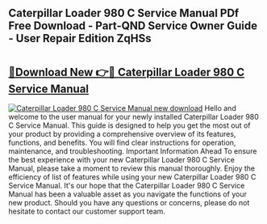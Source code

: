 ## Caterpillar Loader 980 C Service Manual PDf Free Download - Part-QND Service Owner Guide - User Repair Edition ZqHSs

# <h2><a href="http://bc94878.oget.top/?id=Caterpillar+Loader+980+C+Service+Manual">🔗Download New 👉🔴 Caterpillar Loader 980 C Service Manual</a></h2>

[![Caterpillar Loader 980 C Service Manual new download](https://i.imgur.com/5g1atiW.png)](http://bc94878.oget.top/?id=Caterpillar+Loader+980+C+Service+Manual)
Hello and welcome to the user manual for your newly installed Caterpillar Loader 980 C Service Manual. This guide is designed to help you get the most out of your product by providing a comprehensive overview of its features, functions, and benefits. You will find clear instructions for operation, maintenance, and troubleshooting. Important Information Ahead To ensure the best experience with your new Caterpillar Loader 980 C Service Manual, please take a moment to review this manual thoroughly. Enjoy the efficiency of list of features while using your new Caterpillar Loader 980 C Service Manual. It's our hope that the Caterpillar Loader 980 C Service Manual has been a valuable asset as you navigate the functions of your new product. Should you have any questions or concerns, please do not hesitate to contact our customer support team.
